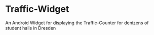 Traffic-Widget
==============

An Android Widget for displaying the Traffic-Counter for denizens of student halls in Dresden
